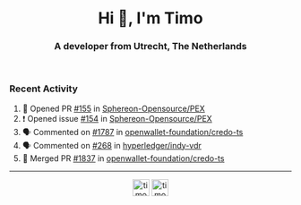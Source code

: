 <h1 align="center">Hi 👋, I'm Timo</h1>
<h3 align="center">A developer from Utrecht, The Netherlands</h3>
<br/>
<!-- https://github.com/rahuldkjain/github-profile-readme-generator --!>

<!--  <p align="left"><img src="https://github-readme-stats.vercel.app/api?username=timoglastra&show_icons=true&count_private=true&" alt="timoglastra" /></p> --!>

<!--
Github language stats
<p align="left"><img src="https://github-readme-stats.vercel.app/api/top-langs/?username=timoglastra&layout=compact" alt="timoglastra" /><p>
-->

<!-- Codestats language stats -->
<!-- <p align="left"><img src="https://codestats-readme.vercel.app/api/top-langs/?username=timoglastra&layout=compact&language_count=12" alt="timoglastra" /><p>    --!>
  
<h3>Recent Activity</h3>

<!--START_SECTION:activity-->
1. 💪 Opened PR [#155](https://github.com/Sphereon-Opensource/PEX/pull/155) in [Sphereon-Opensource/PEX](https://github.com/Sphereon-Opensource/PEX)
2. ❗ Opened issue [#154](https://github.com/Sphereon-Opensource/PEX/issues/154) in [Sphereon-Opensource/PEX](https://github.com/Sphereon-Opensource/PEX)
3. 🗣 Commented on [#1787](https://github.com/openwallet-foundation/credo-ts/pull/1787#issuecomment-2075997614) in [openwallet-foundation/credo-ts](https://github.com/openwallet-foundation/credo-ts)
4. 🗣 Commented on [#268](https://github.com/hyperledger/indy-vdr/issues/268#issuecomment-2075643725) in [hyperledger/indy-vdr](https://github.com/hyperledger/indy-vdr)
5. 🎉 Merged PR [#1837](https://github.com/openwallet-foundation/credo-ts/pull/1837) in [openwallet-foundation/credo-ts](https://github.com/openwallet-foundation/credo-ts)
<!--END_SECTION:activity-->

---

<p align="center">
<a href="https://twitter.com/timoglastra" target="blank"><img align="center" src="https://cdn.jsdelivr.net/npm/simple-icons@3.0.1/icons/twitter.svg" alt="timoglastra" height="30" width="30" /></a>
<a href="https://linkedin.com/in/timoglastra" target="blank"><img align="center" src="https://cdn.jsdelivr.net/npm/simple-icons@3.0.1/icons/linkedin.svg" alt="timoglastra" height="30" width="30" /></a>
</p>



